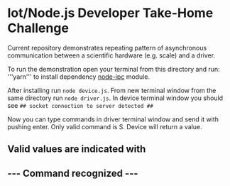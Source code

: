 
# Iot/Node.js Developer Take-Home Challenge

Current repository demonstrates repeating pattern of asynchronous communication between a scientific hardware (e.g. scale) and a driver.

To run the demonstration open your terminal from this directory and run:
'''yarn'''
to install dependency [node-ipc](https://www.npmjs.com/package/node-ipc) module.

After installing run `node device.js`.
From new terminal window from the same directory run `node driver.js`.
In device terminal window you should see `## socket connection to server detected ##`

Now you can type commands in driver terminal window and send it with pushing enter.
Only valid command is S. Device will return a value.

Valid values are indicated with
--------------------------
--- Command recognized ---
--------------------------
